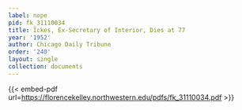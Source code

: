 ```yaml
---
label: nope
pid: fk_31110034
title: Ickes, Ex-Secretary of Interior, Dies at 77
year: '1952'
author: Chicago Daily Tribune
order: '240'
layout: single
collection: documents
---
```



{{< embed-pdf url=https://florencekelley.northwestern.edu/pdfs/fk_31110034.pdf >}}